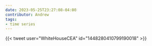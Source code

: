```yaml
---
date: 2023-05-25T23:27:08-04:00
contributor: Andrew
tags:
- time series
---
```


{{< tweet user="WhiteHouseCEA" id="1448280410799190018" >}}
